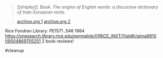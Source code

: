 > [[shipley]]. Book. *The origins of English words: a discursive dictionary of Indo-European roots*. 

> [archive.org 1](https://archive.org/details/originsofenglish00jose)
> [archive.org 2](https://archive.org/details/originsofenglish0000ship)

Rice Fondren Library: PE1571 .S46 1984
https://onesearch.library.rice.edu/permalink/01RICE_INST/11atd6j/alma991009504869705251
2 book reviews!

#cleanup 